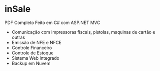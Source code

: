 # inSale
PDF Completo Feito em C# com ASP.NET MVC

- Comunicação com impressoras fiscais, pistolas, maquinas de cartão e outras
- Emissão de NFE e NFCE
- Controle Financeiro
- Controle de Estoque
- Sistema Web Integrado
- Backup em Nuvem

